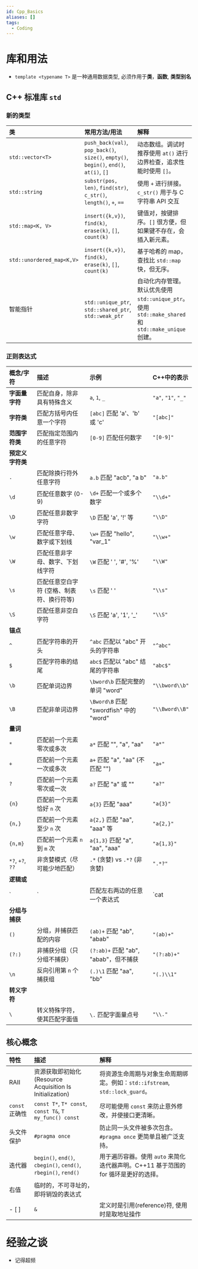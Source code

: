 ```yaml
---
id: Cpp_Basics
aliases: []
tags:
  - Coding
---
```


# 库和用法

- `template <typename T>` 是一种通用数据类型, 必须作用于**类**，**函数**, **类型别名**

## C++ 标准库 `std`

### 新的类型

|类 | 常用方法/用法 | 解释 |
| :--- | :--- | :--- |
| `std::vector<T>` | `push_back(val)`, `pop_back()`, `size()`, `empty()`, `begin()`, `end()`, `at(i)`, `[]` | 动态数组。调试时推荐使用 `at()` 进行边界检查，追求性能时使用 `[]`。 |
| `std::string` | `substr(pos, len)`, `find(str)`, `c_str()`, `length()`, `+`, `==` | 使用 `+` 进行拼接。`c_str()` 用于与 C 字符串 API 交互 |
| `std::map<K, V>` | `insert({k,v})`, `find(k)`, `erase(k)`, `[]`, `count(k)` | 键值对，按键排序。`[]` 很方便，但如果键不存在，会插入新元素。 |
| `std::unordered_map<K,V>`| `insert({k,v})`, `find(k)`, `erase(k)`, `[]`, `count(k)` | 基于哈希的 map，查找比 `std::map` 快，但无序。 |
| 智能指针 | `std::unique_ptr`, `std::shared_ptr`, `std::weak_ptr` | 自动化内存管理。默认优先使用 `std::unique_ptr`。使用 `std::make_shared` 和 `std::make_unique` 创建。 |

### 正则表达式

| 概念/字符 | 描述 | 示例 | C++中的表示 |
| :-------- | :--- | :--- | :---------- |
| **字面量字符** | 匹配自身，除非具有特殊含义 | `a`, `1`, `_` | `"a"`, `"1"`, `"_"` |
| **字符类** | 匹配方括号内任意一个字符 | `[abc]` 匹配 'a'、'b' 或 'c' | `"[abc]"` |
| **范围字符类** | 匹配指定范围内的任意字符 | `[0-9]` 匹配任何数字 | `"[0-9]"` |
| **预定义字符类** | | | |
| `.` | 匹配除换行符外任意字符 | `a.b` 匹配 "acb", "a b" | `"a.b"` |
| `\d` | 匹配任意数字 (0-9) | `\d+` 匹配一个或多个数字 | `"\\d+"` |
| `\D` | 匹配任意非数字字符 | `\D` 匹配 'a', '!' 等 | `"\\D"` |
| `\w` | 匹配任意字母、数字或下划线 | `\w+` 匹配 "hello", "var_1" | `"\\w+"` |
| `\W` | 匹配任意非字母、数字、下划线字符 | `\W` 匹配 ' ', '#', '%' | `"\\W"` |
| `\s` | 匹配任意空白字符 (空格、制表符、换行符等) | `\s` 匹配 ' ' | `"\\s"` |
| `\S` | 匹配任意非空白字符 | `\S` 匹配 'a', '1', '_' | `"\\S"` |
| **锚点** | | | |
| `^` | 匹配字符串的开头 | `^abc` 匹配以 "abc" 开头的字符串 | `"^abc"` |
| `$` | 匹配字符串的结尾 | `abc$` 匹配以 "abc" 结尾的字符串 | `"abc$"` |
| `\b` | 匹配单词边界 | `\bword\b` 匹配完整的单词 "word" | `"\\bword\\b"` |
| `\B` | 匹配非单词边界 | `\Bword\B` 匹配 "swordfish" 中的 "word" | `"\\Bword\\B"` |
| **量词** | | | |
| `*` | 匹配前一个元素零次或多次 | `a*` 匹配 "", "a", "aa" | `"a*"` |
| `+` | 匹配前一个元素一次或多次 | `a+` 匹配 "a", "aa" (不匹配 "") | `"a+"` |
| `?` | 匹配前一个元素零次或一次 | `a?` 匹配 "a" 或 "" | `"a?"` |
| `{n}` | 匹配前一个元素恰好 `n` 次 | `a{3}` 匹配 "aaa" | `"a{3}"` |
| `{n,}` | 匹配前一个元素至少 `n` 次 | `a{2,}` 匹配 "aa", "aaa" 等 | `"a{2,}"` |
| `{n,m}` | 匹配前一个元素 `n` 到 `m` 次 | `a{1,3}` 匹配 "a", "aa", "aaa" | `"a{1,3}"` |
| `*?`, `+?`, `??` | 非贪婪模式（尽可能少地匹配） | `.*` (贪婪) vs `.*?` (非贪婪) | `".*?"` |
| **逻辑或** | | | |
| `|` | 匹配左右两边的任意一个表达式 | `cat|dog` 匹配 "cat" 或 "dog" | `"cat|dog"` |
| **分组与捕获** | | | |
| `()` | 分组，并捕获匹配的内容 | `(ab)+` 匹配 "ab", "abab" | `"(ab)+"` |
| `(?:)` | 非捕获分组（只分组不捕获） | `(?:ab)+` 匹配 "ab", "abab"，但不捕获 | `"(?:ab)+"` |
| `\n` | 反向引用第 `n` 个捕获组 | `(.)\1` 匹配 "aa", "bb" | `"(.)\\1"` |
| **转义字符** | | | |
| `\` | 转义特殊字符，使其匹配字面值 | `\.` 匹配字面量点号 | `"\\."` |

## 核心概念

| 特性 | 描述 | 解释 |
| :--- | :--- | :--- |
| RAII | 资源获取即初始化 (Resource Acquisition Is Initialization) | 将资源生命周期与对象生命周期绑定。例如：`std::ifstream`, `std::lock_guard`。 |
| `const` 正确性 | `const T*`, `T* const`, `const T&`, `T my_func() const` | 尽可能使用 `const` 来防止意外修改，并使接口更清晰。 |
| 头文件保护 | `#pragma once` | 防止同一头文件被多次包含。`#pragma once` 更简单且被广泛支持。 |
| 迭代器 | `begin()`, `end()`, `cbegin()`, `cend()`, `rbegin()`, `rend()` | 用于遍历容器。使用 `auto` 来简化迭代器声明。C++11 基于范围的 for 循环是更好的选择。 |
|右值|临时的，不可寻址的，即将销毁的表达式||
- [ ] |`&`| 定义时是引用(reference)符, 使用时是取地址操作|和指针一样高效, 不创建新的内存(编译器可能会创建指针来实现这一操作)|

# 经验之谈

- 记得超频
